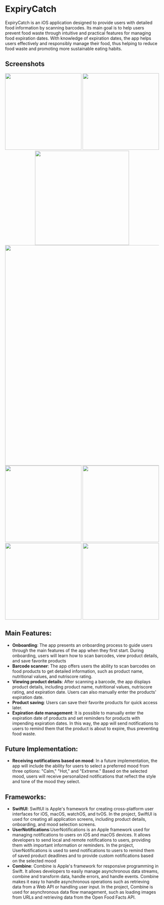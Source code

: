# ExpiryCatch

ExpiryCatch is an iOS application designed to provide users with detailed food information by scanning barcodes. Its main goal is to help users prevent food waste through intuitive and practical features for managing food expiration dates. With knowledge of expiration dates, the app helps users effectively and responsibly manage their food, thus helping to reduce food waste and promoting more sustainable eating habits.

## Screenshots
<div align="center">
    <img src="https://github.com/FrancescaFerrini/ExpiryCatch/assets/75753679/4c138413-4d23-4952-91d6-e2a313aeee58" width="250" />
    <img src="https://github.com/FrancescaFerrini/ExpiryCatch/assets/75753679/9d3229e9-d7cf-4a4d-a6c3-64d4baa0f133" width="250" />
    <img src="https://github.com/FrancescaFerrini/ExpiryCatch/assets/75753679/f9885ccb-afbd-4614-83be-25aa0ef7ddad" width="308" />
</div>


<div align="center">
    <img src="https://github.com/FrancescaFerrini/ExpiryCatch/assets/75753679/69338597-5786-4f0f-9d60-94f83dc0bbd0" width="720" />
</div>

<div align="center">
     <img src="https://github.com/FrancescaFerrini/ExpiryCatch/assets/75753679/e20ef6f4-ab18-49e7-8533-55a307cb673c" width="250" />
     <img src="https://github.com/FrancescaFerrini/ExpiryCatch/assets/75753679/020cf6b4-c18c-4d11-a684-69d505dab2c2" width="250" />
</div>

<div align="center">
    <img src="https://github.com/FrancescaFerrini/ExpiryCatch/assets/75753679/0aea1a8d-d54a-4391-83a5-20719f5f276d" width="250" />
    <img src="https://github.com/FrancescaFerrini/ExpiryCatch/assets/75753679/b540c91e-4d53-40bc-96d9-118fbe742152" width="250" />
</div>

## Main Features:

- **Onboarding**: The app presents an onboarding process to guide users through the main features of the app when they first start. During onboarding, users will learn how to scan barcodes, view product details, and save favorite products
- **Barcode scanner**: The app offers users the ability to scan barcodes on food products to get detailed information, such as product name, nutritional values, and nutriscore rating.
- **Viewing product details**: After scanning a barcode, the app displays product details, including product name, nutritional values, nutriscore rating, and expiration date. Users can also manually enter the products' expiration date.
- **Product saving**: Users can save their favorite products for quick access later.
- **Expiration date management**: It is possible to manually enter the expiration date of products and set reminders for products with impending expiration dates. In this way, the app will send notifications to users to remind them that the product is about to expire, thus preventing food waste.

## Future Implementation:
- **Receiving notifications based on mood**: In a future implementation, the app will include the ability for users to select a preferred mood from three options: "Calm," "Hot," and "Extreme." Based on the selected mood, users will receive personalized notifications that reflect the style and tone of the mood they select.


## Frameworks:

- **SwiftUI**: SwiftUI is Apple's framework for creating cross-platform user interfaces for iOS, macOS, watchOS, and tvOS.
In the project, SwiftUI is used for creating all application screens, including product details, onboarding, and mood selection screens.
- **UserNotifications**:UserNotifications is an Apple framework used for managing notifications to users on iOS and macOS devices.
It allows developers to send local and remote notifications to users, providing them with important information or reminders.
In the project, UserNotifications is used to send notifications to users to remind them of saved product deadlines and to provide custom notifications based on the selected mood
- **Combine**: Combine is Apple's framework for responsive programming in Swift.
It allows developers to easily manage asynchronous data streams, combine and transform data, handle errors, and handle events.
Combine makes it easy to handle asynchronous operations such as retrieving data from a Web API or handling user input.
In the project, Combine is used for asynchronous data flow management, such as loading images from URLs and retrieving data from the Open Food Facts API.

